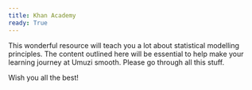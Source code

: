 ```yaml
---
title: Khan Academy
ready: True
---
```


This wonderful resource will teach you a lot about statistical modelling principles. The content outlined here will be essential to help make your learning journey at Umuzi smooth. Please go through all this stuff.

Wish you all the best!